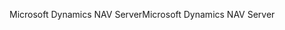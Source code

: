<span data-ttu-id="b1463-101">Microsoft Dynamics NAV Server</span><span class="sxs-lookup"><span data-stu-id="b1463-101">Microsoft Dynamics NAV Server</span></span>